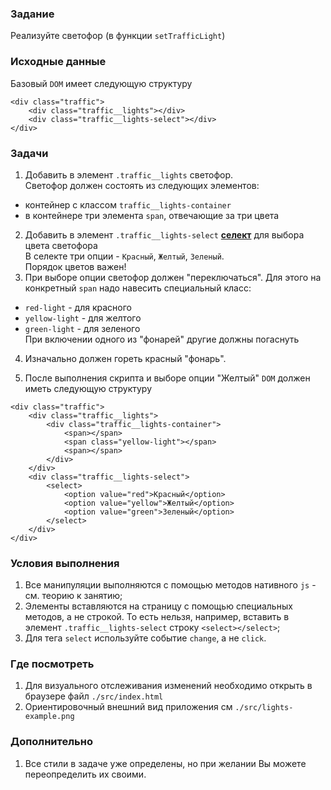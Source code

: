 ### Задание

Реализуйте светофор (в функции `setTrafficLight`)

### Исходные данные

Базовый `DOM` имеет следующую структуру

```
<div class="traffic">
    <div class="traffic__lights"></div>
    <div class="traffic__lights-select"></div>
</div>
```

### Задачи

1. Добавить в элемент `.traffic__lights` светофор.<br>
   Светофор должен состоять из следующих элементов:

- контейнер с классом `traffic__lights-container`
- в контейнере три элемента `span`, отвечающие за три цвета

2. Добавить в
   элемент `.traffic__lights-select` **[селект](http://htmlbook.ru/html/select)** для
   выбора цвета светофора<br>
   В селекте три опции - `Красный`, `Желтый`, `Зеленый`.<br>
   Порядок цветов важен!
3. При выборе опции светофор должен "переключаться". Для этого на конкретный `span` надо
   навесить специальный класс:

- `red-light` - для красного
- `yellow-light` - для желтого
- `green-light` - для зеленого<br>
  При включении одного из "фонарей" другие должны погаснуть

4. Изначально должен гореть красный "фонарь".

5. После выполнения скрипта и выборе опции "Желтый" `DOM` должен иметь следующую структуру

```
<div class="traffic">
    <div class="traffic__lights">
        <div class="traffic__lights-container">
            <span></span>
            <span class="yellow-light"></span>
            <span></span>
        </div>
    </div>
    <div class="traffic__lights-select">
        <select>
            <option value="red">Красный</option>
            <option value="yellow">Желтый</option>
            <option value="green">Зеленый</option>
        </select>
    </div>
</div>
```

### Условия выполнения

1. Все манипуляции выполняются с помощью методов нативного `js` - см. теорию к занятию;
2. Элементы вставляются на страницу с помощью специальных методов, а не строкой. То есть
   нельзя, например, вставить в элемент `.traffic__lights-select`
   строку `<select></select>`;
3. Для тега `select` используйте событие `change`, а не `click`.

### Где посмотреть
1. Для визуального отслеживания изменений необходимо открыть в браузере
   файл `./src/index.html`
2. Ориентировочный внешний вид приложения см `./src/lights-example.png`

### Дополнительно

1. Все стили в задаче уже определены, но при желании Вы можете переопределить их своими.